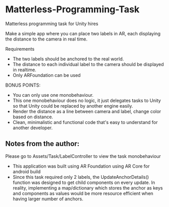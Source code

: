 # Matterless-Programming-Task

Matterless programming task for Unity hires

Make a simple app where you can place two labels in AR, each displaying the distance to the camera in real time.

Requirements
* The two labels should be anchored to the real world.
* The distance to each individual label to the camera should be displayed in realtime.
* Only ARFoundation can be used


BONUS POINTS:
* You can only use one monobehaviour.
* This one monobehaviour does no logic, it just delegates tasks to Unity so that Unity could be replaced by another engine easily.
* Render the distance as a line between camera and label, change color based on distance.
* Clean, minimalistic and functional code that's easy to understand for another developer.

## Notes from the author:
Please go to Assets/Task/LabelController to view the task monobehaviour
- This application was built using AR Foundation using AR Core for android build
- Since this task required only 2 labels, the UpdateAnchorDetails() function was designed to get child components on every update. In reality, implementing a map/dictionary which stores the anchor as keys and components as values would be more resource efficient when having larger number of anchors.
